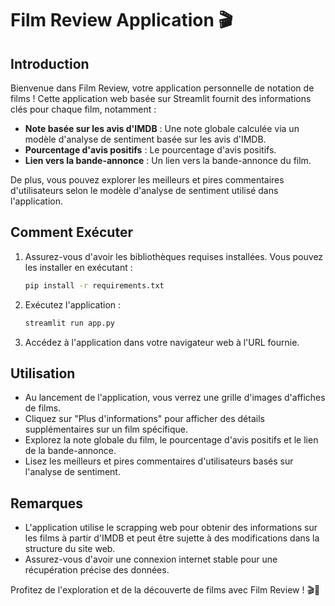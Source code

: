# Film Review Application 🎬

## Introduction

Bienvenue dans Film Review, votre application personnelle de notation de films ! Cette application web basée sur Streamlit fournit des informations clés pour chaque film, notamment :

- **Note basée sur les avis d'IMDB** : Une note globale calculée via un modèle d'analyse de sentiment basée sur les avis d'IMDB.
- **Pourcentage d'avis positifs** : Le pourcentage d'avis positifs.
- **Lien vers la bande-annonce** : Un lien vers la bande-annonce du film.

De plus, vous pouvez explorer les meilleurs et pires commentaires d'utilisateurs selon le modèle d'analyse de sentiment utilisé dans l'application.

## Comment Exécuter

1. Assurez-vous d'avoir les bibliothèques requises installées. Vous pouvez les installer en exécutant :

    ```bash
    pip install -r requirements.txt
    ```

2. Exécutez l'application :

    ```bash
    streamlit run app.py
    ```

3. Accédez à l'application dans votre navigateur web à l'URL fournie.

## Utilisation

- Au lancement de l'application, vous verrez une grille d'images d'affiches de films.
- Cliquez sur "Plus d'informations" pour afficher des détails supplémentaires sur un film spécifique.
- Explorez la note globale du film, le pourcentage d'avis positifs et le lien de la bande-annonce.
- Lisez les meilleurs et pires commentaires d'utilisateurs basés sur l'analyse de sentiment.

## Remarques

- L'application utilise le scrapping web pour obtenir des informations sur les films à partir d'IMDB et peut être sujette à des modifications dans la structure du site web.
- Assurez-vous d'avoir une connexion internet stable pour une récupération précise des données.

Profitez de l'exploration et de la découverte de films avec Film Review ! 🎬🍿
